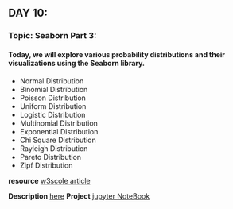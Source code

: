 ## DAY 10:

### Topic: Seaborn Part 3:

#### Today, we will explore various probability distributions and their visualizations using the Seaborn library.

- Normal Distribution
- Binomial Distribution
- Poisson Distribution
- Uniform Distribution
- Logistic Distribution
- Multinomial Distribution
- Exponential Distribution
- Chi Square Distribution
- Rayleigh Distribution
- Pareto Distribution
- Zipf Distribution

**resource** [w3scole article](https://www.w3schools.com/python/numpy/numpy_random_seaborn.asp)

**Description** [here](https://github.com/HassaneSkikri/Step_by_Step_to_Learn_Data_Science/blob/main/10.%20Day%2010%20-%20Seaborn%20Part%203/project.md)
**Project** [jupyter NoteBook](https://www.kaggle.com/code/hassaneskikri/heart-disease-visualisation?scriptVersionId=158757150)